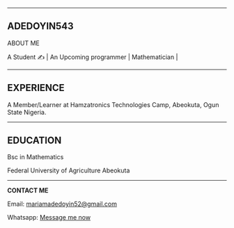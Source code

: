 _______________________________________________________________________________________________________________________________________________________________________________
**ADEDOYIN543**
-----------------------------------------------------------------------------------------------------------------------------------------------------------------------------------
ABOUT ME

A Student ✍ | An Upcoming programmer | Mathematician | 
___________________________________________________________________________________________________________________________________________________________________________________
**EXPERIENCE**
-----------------------------------------------------------------------------------------------------------------------------------------------------------------------------------
A Member/Learner at Hamzatronics Technologies Camp, Abeokuta, Ogun State Nigeria.
___________________________________________________________________________________________________________________________________________________________________________________
**EDUCATION**
-----------------------------------------------------------------------------------------------------------------------------------------------------------------------------------
Bsc in Mathematics

Federal University of Agriculture Abeokuta 
________________________________________________________________________________________________________________________________________________________________________________
**CONTACT ME**

<p>Email: <a href="mailto:mariamadedoyin52@gmail.com">mariamadedoyin52@gmail.com</a><p/>
  
Whatsapp: [Message me now](https://wa.me/2348062194697?text=Hello%20Zee%20Artistry%2C%20I'm%20interested%20in%20your%20products!)


